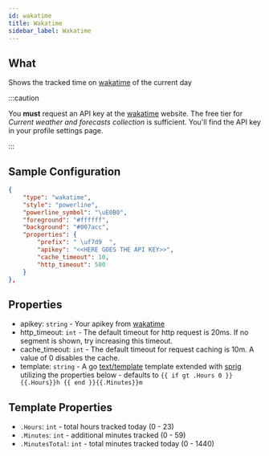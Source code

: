 ```yaml
---
id: wakatime
title: Wakatime
sidebar_label: Wakatime
---
```


## What

Shows the tracked time on [wakatime](wakatime.com) of the current day

:::caution

You **must** request an API key at the [wakatime](https://wakatime.com) website.
The free tier for *Current weather and forecasts collection* is sufficient. You'll
find the API key in your profile settings page.

:::

## Sample Configuration

```json
{
    "type": "wakatime",
    "style": "powerline",
    "powerline_symbol": "\uE0B0",
    "foreground": "#ffffff",
    "background": "#007acc",
    "properties": {
        "prefix": " \uf7d9  ",
        "apikey": "<<HERE GOES THE API KEY>>",
        "cache_timeout": 10,
        "http_timeout": 500
    }
},
```

## Properties

- apikey: `string` - Your apikey from [wakatime](https://wakatime.com)
- http_timeout: `int` - The default timeout for http request is 20ms. If no segment is shown, try increasing this timeout.
- cache_timeout: `int` - The default timeout for request caching is 10m. A value of 0 disables the cache.
- template: `string` - A go [text/template][go-text-template] template extended with [sprig][sprig] utilizing the
properties below - defaults to `{{ if gt .Hours 0 }}{{.Hours}}h {{ end }}{{.Minutes}}m`

## Template Properties

- `.Hours`: `int` - total hours tracked today (0 - 23)
- `.Minutes`: `int` - additional minutes tracked (0 - 59)
- `.MinutesTotal`: `int` - total minutes tracked today (0 - 1440)

[go-text-template]: https://golang.org/pkg/text/template/
[sprig]: https://masterminds.github.io/sprig/
